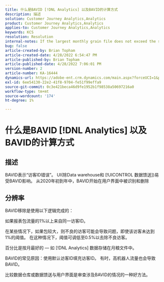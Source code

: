 ```yaml
---
title: 什么是BAVID [!DNL Analytics] 以及BAVID的计算方式
description: 描述
solution: Customer Journey Analytics,Analytics
product: Customer Journey Analytics,Analytics
applies-to: Customer Journey Analytics,Analytics
keywords: KCS
resolution: Resolution
internal-notes: If the largest monthly grain file does not exceed the size threshold (250MB default), we do not examine the suite for bad visids.
bug: false
article-created-by: Brian Topham
article-created-date: 4/28/2022 6:54:47 PM
article-published-by: Brian Topham
article-published-date: 4/28/2022 7:06:01 PM
version-number: 2
article-number: KA-16444
dynamics-url: https://adobe-ent.crm.dynamics.com/main.aspx?forceUCI=1&pagetype=entityrecord&etn=knowledgearticle&id=ff03cea8-24c7-ec11-a7b6-0022480a1b03
exl-id: 6ee54130-22e2-41f8-9704-fe51f99effa9
source-git-commit: 0c3e421beca46d9fe1952b1f98538a50697216a0
workflow-type: tm+mt
source-wordcount: '174'
ht-degree: 1%

---
```


# 什么是BAVID [!DNL Analytics] 以及BAVID的计算方式

## 描述


BAVID表示“访客ID错误”。 UI(除Data warehouse和 [!UICONTROL 数据馈送])易受BAVID影响。
从2020年初到年中，BAVID开始在用户界面中被识别和删除






## 分辨率


BAVID移除是使用以下逻辑完成的：

如果报表包流量的1%以上来自同一访客ID。

在某些情况下，如果包较大，则不良的访客可能会导致问题，即使该访客未达到1%的阈值。 在这种情况下，阈值可调低至0.5%以去除不良访客。

百分比是按月最好的 — 如 [!DNL Analytics] 数据存储在月粮文件中。



BAVID的常见原因：使用默认访客ID填充访客ID。 有时，高机器人流量也会导致BAVID。

比较数据仓库或数据馈送与用户界面是审查涉及BAVID的情况的一种好方法。
